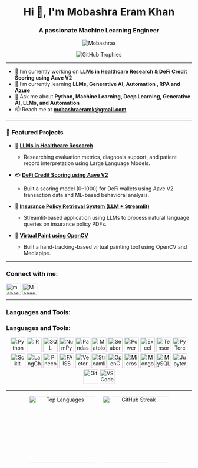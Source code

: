 <h1 align="center">Hi 👋, I'm Mobashra Eram Khan</h1>
<h3 align="center">A passionate Machine Learning Engineer </h3>

<p align="center">
  <img src="https://komarev.com/ghpvc/?username=Mobashraa&label=Profile%20views&color=0e75b6&style=flat" alt="Mobashraa" />
</p>

<p align="center">
  <img src="https://github-profile-trophy.vercel.app/?username=Mobashraa&theme=algolia&no-frame=false&no-bg=true&margin-w=4" alt="GitHub Trophies" />
</p>

---

- 🔭 I’m currently working on **LLMs in Healthcare Research & DeFi Credit Scoring using Aave V2**
- 🌱 I’m currently learning **LLMs, Generative AI, Automation , RPA and Azure**
- 💬 Ask me about **Python, Machine Learning, Deep Learning, Generative AI, LLMs, and Automation**
- 📫 Reach me at **mobashraeramk@gmail.com**

---

### 🚀 Featured Projects

- 🧠 [**LLMs in Healthcare Research**](#)
  - Researching evaluation metrics, diagnosis support, and patient record interpretation using Large Language Models.
  
- 💳 [**DeFi Credit Scoring using Aave V2**](#)
  - Built a scoring model (0–1000) for DeFi wallets using Aave V2 transaction data and ML-based behavioral analysis.
  
- 🧾 [**Insurance Policy Retrieval System (LLM + Streamlit)**](#)
  - Streamlit-based application using LLMs to process natural language queries on insurance policy PDFs.
  
- 🎨 [**Virtual Paint using OpenCV**](#)
  - Built a hand-tracking-based virtual painting tool using OpenCV and Mediapipe.

---

<h3 align="left">Connect with me:</h3>
<p align="left">
  <a href="https://www.linkedin.com/in/mobashra-eram-khan/" target="blank">
    <img align="center" src="https://raw.githubusercontent.com/rahuldkjain/github-profile-readme-generator/master/src/images/icons/Social/linked-in-alt.svg" alt="mobashra eram khan" height="30" width="40" />
  </a>
  <a href="https://github.com/Mobashraa" target="blank">
    <img align="center" src="https://cdn.jsdelivr.net/npm/simple-icons@v3/icons/github.svg" alt="Mobashraa" height="30" width="40" />
  </a>
</p>

---

<h3 align="left">Languages and Tools:</h3>
<p align="center">
 <h3 align="left">Languages and Tools:</h3>
<p align="center">
  <!-- Programming Languages -->
  <img src="https://cdn.jsdelivr.net/gh/devicons/devicon/icons/python/python-original.svg" width="40" height="40" title="Python"/>
  <img src="https://cdn.jsdelivr.net/gh/devicons/devicon/icons/r/r-original.svg" width="40" height="40" title="R"/>
  <img src="https://cdn.jsdelivr.net/gh/devicons/devicon/icons/mysql/mysql-original-wordmark.svg" width="40" height="40" title="SQL"/>

  <!-- Data Analysis & Visualization -->
  <img src="https://cdn.jsdelivr.net/gh/devicons/devicon/icons/numpy/numpy-original.svg" width="40" height="40" title="NumPy"/>
  <img src="https://cdn.jsdelivr.net/gh/devicons/devicon/icons/pandas/pandas-original.svg" width="40" height="40" title="Pandas"/>
  <img src="https://upload.wikimedia.org/wikipedia/commons/8/84/Matplotlib_icon.svg" width="40" height="40" title="Matplotlib"/>
  <img src="https://seaborn.pydata.org/_images/logo-mark-lightbg.svg" width="40" height="40" title="Seaborn"/>
  <img src="https://cdn.worldvectorlogo.com/logos/power-bi.svg" width="40" height="40" title="Power BI"/>
  <img src="https://cdn.worldvectorlogo.com/logos/microsoft-excel-2013.svg" width="40" height="40" title="Excel"/>

  <!-- Machine Learning & Deep Learning -->
  <img src="https://cdn.jsdelivr.net/gh/devicons/devicon/icons/tensorflow/tensorflow-original.svg" width="40" height="40" title="TensorFlow"/>
  <img src="https://cdn.jsdelivr.net/gh/devicons/devicon/icons/pytorch/pytorch-original.svg" width="40" height="40" title="PyTorch"/>
  <img src="https://upload.wikimedia.org/wikipedia/commons/0/05/Scikit_learn_logo_small.svg" width="40" height="40" title="Scikit-learn"/>
  <img src="https://static-00.iconduck.com/assets.00/langchain-icon-1024x1024-1w7z0w5a.png" width="40" height="40" title="LangChain"/>
  <img src="https://static.wixstatic.com/media/2c78e4_4dcce3b0f7a34895b88fbe58dd14b38d~mv2.png" width="40" height="40" title="Pinecone"/>
  <img src="https://avatars.githubusercontent.com/u/128254325?s=200&v=4" width="40" height="40" title="FAISS"/>
  <img src="https://vector-database.io/assets/img/vectordb.png" width="40" height="40" title="Vector Databases"/>

  <!-- App & Visualization Frameworks -->
  <img src="https://streamlit.io/images/brand/streamlit-mark-color.svg" width="40" height="40" title="Streamlit"/>
  <img src="https://opencv.org/wp-content/uploads/2020/07/OpenCV_logo_no_text_.png" width="40" height="40" title="OpenCV"/>

  <!-- Cloud & Databases -->
  <img src="https://upload.wikimedia.org/wikipedia/commons/f/fa/Microsoft_Azure.svg" width="40" height="40" title="Microsoft Azure"/>
  <img src="https://cdn.jsdelivr.net/gh/devicons/devicon/icons/mongodb/mongodb-original-wordmark.svg" width="40" height="40" title="MongoDB"/>
  <img src="https://cdn.jsdelivr.net/gh/devicons/devicon/icons/mysql/mysql-original-wordmark.svg" width="40" height="40" title="MySQL"/>

  <!-- Tools -->
  <img src="https://cdn.jsdelivr.net/gh/devicons/devicon/icons/jupyter/jupyter-original.svg" width="40" height="40" title="Jupyter Notebook"/>
  <img src="https://cdn.jsdelivr.net/gh/devicons/devicon/icons/git/git-original.svg" width="40" height="40" title="Git"/>
  <img src="https://cdn.jsdelivr.net/gh/devicons/devicon/icons/vscode/vscode-original.svg" width="40" height="40" title="VS Code"/>
</p>

</p>

---

<!-- <p align="center">
  <img src="https://github-readme-stats.vercel.app/api?username=Mobashraa&show_icons=true&theme=algolia" alt="Mobashra's GitHub Stats" />
</p> -->

<p align="center">
  <img src="https://github-readme-stats.vercel.app/api/top-langs/?username=Mobashraa&layout=compact&theme=algolia" alt="Top Languages" height="180em" />
  &nbsp;&nbsp;&nbsp;
  <img src="https://github-readme-streak-stats.herokuapp.com/?user=Mobashraa&theme=algolia" alt="GitHub Streak" height="180em" />
</p>

